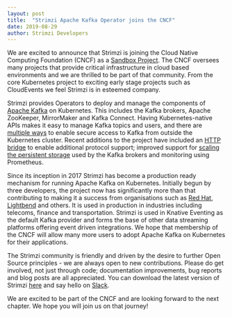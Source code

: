 ```yaml
---
layout: post
title:  "Strimzi Apache Kafka Operator joins the CNCF"
date: 2019-08-29
author: Strimzi Developers
---
```


We are excited to announce that Strimzi is joining the Cloud Native Computing Foundation (CNCF) as a [Sandbox Project](https://www.cncf.io/sandbox-projects/).
The CNCF oversees many projects that provide critical infrastructure in cloud based environments and we are thrilled to be part of that community.
From the core Kubernetes project to exciting early stage projects such as CloudEvents we feel Strimzi is in esteemed company.

<!--more-->

Strimzi provides Operators to deploy and manage the components of [Apache Kafka](https://kafka.apache.org/) on Kubernetes.
This includes the Kafka brokers, Apache ZooKeeper, MirrorMaker and Kafka Connect.
Having Kubernetes-native APIs makes it easy to manage Kafka topics and users, and there are [multiple ways](https://strimzi.io/2019/04/17/accessing-kafka-part-1.html) to enable secure access to Kafka from outside the Kubernetes cluster.
Recent additions to the project have included an [HTTP bridge](https://github.com/strimzi/strimzi-kafka-bridge) to enable additional protocol support; improved support for [scaling the persistent storage](https://strimzi.io/2019/07/08/persistent-storage-improvements.html) used by the Kafka brokers and monitoring using Prometheus.

Since its inception in 2017 Strimzi has become a production ready mechanism for running Apache Kafka on Kubernetes.
Initially begun by three developers, the project now has significantly more than that contributing to making it a success from organisations such as [Red Hat](https://www.redhat.com), [Lightbend](https://www.lightbend.com/) and others.
It is used in production in industries including telecoms, finance and transportation.
Strimzi is used in Knative Eventing as the default Kafka provider and forms the base of other data streaming platforms offering event driven integrations.
We hope that membership of the CNCF will allow many more users to adopt Apache Kafka on Kubernetes for their applications.

The Strimzi community is friendly and driven by the desire to further Open Source principles - we are always open to new contributions.
Please do get involved, not just through code; documentation improvements, bug reports and blog posts are all appreciated.
You can download the latest version of Strimzi [here](https://strimzi.io/downloads/) and say hello on [Slack](https://join.slack.com/t/strimzi/shared_invite/enQtMzU2Mjk3NTgxMzE5LTYyMTUwMGNlMDQwMzBhOGI4YmY4MjhiMDgyNjA5OTk2MTFiYjc4M2Q3NGU1YTFjOWRiMzM2NGMwNDUwMjBlNDY).

We are excited to be part of the CNCF and are looking forward to the next chapter.
We hope you will join us on that journey!
